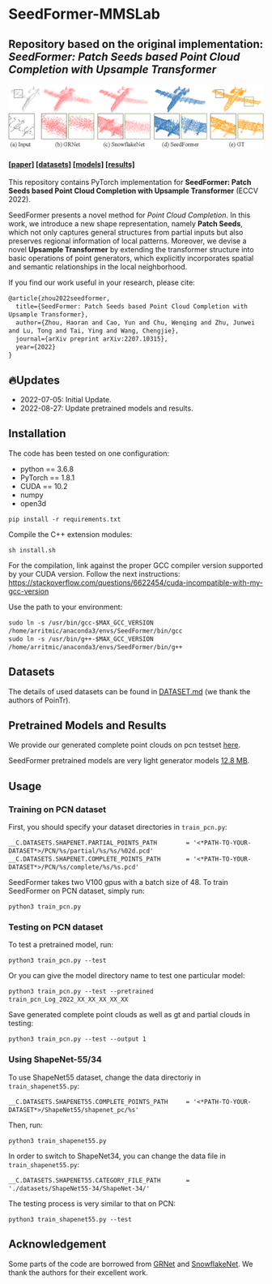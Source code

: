 # SeedFormer-MMSLab
## Repository based on the original implementation:  *SeedFormer: Patch Seeds based Point Cloud Completion with Upsample Transformer*



![example](./pictures/teaser.png)

#### [[paper]](https://arxiv.org/abs/2207.10315) [[datasets]](./DATASET.md) [[models]](https://drive.google.com/drive/folders/1waTq7npTO068qyOAkK7HkSW0z69JVwAE?usp=sharing) [[results]](https://drive.google.com/drive/folders/15hbYq5r9UmCypU79saE5AlJFtBlXtNrX?usp=sharing)

This repository contains PyTorch implementation for **SeedFormer: Patch Seeds based Point Cloud Completion with Upsample Transformer** (ECCV 2022).

SeedFormer presents a novel method for *Point Cloud Completion*. In this work, we introduce a new shape representation, namely **Patch Seeds**, which not only captures general structures from partial inputs but also preserves regional information of local patterns. Moreover, we devise a novel **Upsample Transformer** by extending the transformer structure into basic operations of point generators, which explicitly incorporates spatial and semantic relationships in the local neighborhood. 

If you find our work useful in your research, please cite: 

    @article{zhou2022seedformer,
      title={SeedFormer: Patch Seeds based Point Cloud Completion with Upsample Transformer},
      author={Zhou, Haoran and Cao, Yun and Chu, Wenqing and Zhu, Junwei and Lu, Tong and Tai, Ying and Wang, Chengjie},
      journal={arXiv preprint arXiv:2207.10315},
      year={2022}
    }

## 🔥Updates
* 2022-07-05: Initial Update.
* 2022-08-27: Update pretrained models and results.

## Installation

The code has been tested on one configuration:

- python == 3.6.8
- PyTorch == 1.8.1
- CUDA == 10.2
- numpy
- open3d

```
pip install -r requirements.txt
```

Compile the C++ extension modules:

    sh install.sh

For the compilation, link against the proper GCC compiler version supported by your CUDA version. Follow the next instructions: 
https://stackoverflow.com/questions/6622454/cuda-incompatible-with-my-gcc-version

Use the path to your environment:

    sudo ln -s /usr/bin/gcc-$MAX_GCC_VERSION /home/arritmic/anaconda3/envs/SeedFormer/bin/gcc
    sudo ln -s /usr/bin/g++-$MAX_GCC_VERSION /home/arritmic/anaconda3/envs/SeedFormer/bin/g++

## Datasets

The details of used datasets can be found in [DATASET.md](./DATASET.md) (we thank the authors of PoinTr).


## Pretrained Models and Results

We provide our generated complete point clouds on pcn testset [here](https://drive.google.com/drive/folders/15hbYq5r9UmCypU79saE5AlJFtBlXtNrX?usp=sharing).

SeedFormer pretrained models are very light generator models [12.8 MB](https://drive.google.com/drive/folders/1waTq7npTO068qyOAkK7HkSW0z69JVwAE?usp=sharing).


## Usage

### Training on PCN dataset

First, you should specify your dataset directories in `train_pcn.py`:

    __C.DATASETS.SHAPENET.PARTIAL_POINTS_PATH        = '<*PATH-TO-YOUR-DATASET*>/PCN/%s/partial/%s/%s/%02d.pcd'
    __C.DATASETS.SHAPENET.COMPLETE_POINTS_PATH       = '<*PATH-TO-YOUR-DATASET*>/PCN/%s/complete/%s/%s.pcd'

SeedFormer takes two V100 gpus with a batch size of 48. To train SeedFormer on PCN dataset, simply run:

    python3 train_pcn.py

### Testing on PCN dataset

To test a pretrained model, run:

    python3 train_pcn.py --test

Or you can give the model directory name to test one particular model:

    python3 train_pcn.py --test --pretrained train_pcn_Log_2022_XX_XX_XX_XX_XX

Save generated complete point clouds as well as gt and partial clouds in testing:

    python3 train_pcn.py --test --output 1

### Using ShapeNet-55/34

To use ShapeNet55 dataset, change the data directoriy in `train_shapenet55.py`:

    __C.DATASETS.SHAPENET55.COMPLETE_POINTS_PATH     = '<*PATH-TO-YOUR-DATASET*>/ShapeNet55/shapenet_pc/%s'

Then, run:

    python3 train_shapenet55.py

In order to switch to ShapeNet34, you can change the data file in `train_shapenet55.py`:

    __C.DATASETS.SHAPENET55.CATEGORY_FILE_PATH       = './datasets/ShapeNet55-34/ShapeNet-34/'

The testing process is very similar to that on PCN:

    python3 train_shapenet55.py --test


## Acknowledgement

Some parts of the code are borrowed from [GRNet](https://github.com/hzxie/GRNet) and [SnowflakeNet](https://github.com/AllenXiangX/SnowflakeNet). We thank the authors for their excellent work.
